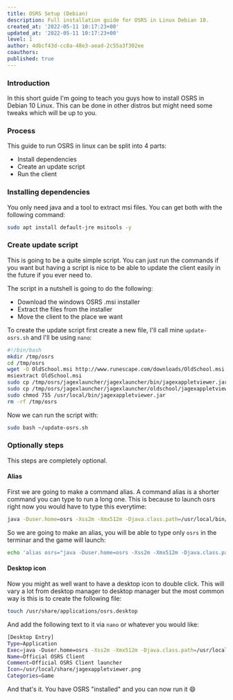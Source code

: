 ```yaml
---
title: OSRS Setup (Debian)
description: Full installation guide for OSRS in Linux Debian 10.
created_at: '2022-05-11 10:17:23+00'
updated_at: '2022-05-11 10:17:23+00'
level: 1
author: 4dbcf43d-cc8a-48e3-aead-2c55a3f302ee
coauthors: 
published: true
---
```


### Introduction

In this short guide I'm going to teach you guys how to install OSRS in Debian 10 Linux. This can be done in other distros but might need some tweaks which will be up to you.

### Process

This guide to run OSRS in linux can be split into 4 parts:

- Install dependencies
- Create an update script
- Run the client

### Installing dependencies

You only need java and a tool to extract msi files.
You can get both with the following command:

```bash
sudo apt install default-jre msitools -y
```

### Create update script

This is going to be a quite simple script.
You can just run the commands if you want but having a script is nice to be able to update the client easily in the future if you ever need to.

The script in a nutshell is going to do the following:

- Download the windows OSRS .msi installer
- Extract the files from the installer
- Move the client to the place we want

To create the update script first create a new file, I'll call mine `update-osrs.sh` and I'll be using `nano`:

```bash
#!/bin/bash
mkdir /tmp/osrs
cd /tmp/osrs
wget -O OldSchool.msi http://www.runescape.com/downloads/OldSchool.msi
msiextract OldSchool.msi
sudo cp /tmp/osrs/jagexlauncher/jagexlauncher/bin/jagexappletviewer.jar /usr/local/bin/jagexappletviewer.jar
sudo cp /tmp/osrs/jagexlauncher/jagexlauncher/oldschool/jagexappletviewer.png /usr/local/share/jagexappletviewer.png
sudo chmod 755 /usr/local/bin/jagexappletviewer.jar
rm -rf /tmp/osrs
```

Now we can run the script with:

```bash
sudo bash ~/update-osrs.sh
```

### Optionally steps

This steps are completely optional.

#### Alias

First we are going to make a command alias. A command alias is a shorter command you can type to run a long one.
This is because to launch osrs right now you would have to type this everytime:

```bash
java -Duser.home=osrs -Xss2m -Xmx512m -Djava.class.path=/usr/local/bin/jagexappletviewer.jar -Dcom.jagex.config=http://oldschool.runescape.com/jav_config.ws jagexappletviewer /usr/local/share/
```

So we are going to make an alias, you will be able to type only `osrs` in the terminar and the game will launch:

```bash
echo 'alias osrs="java -Duser.home=osrs -Xss2m -Xmx512m -Djava.class.path=/usr/local/bin/jagexappletviewer.jar -Dcom.jagex.config=http://oldschool.runescape.com/jav_config.ws jagexappletviewer /usr/local/share/"' | sudo tee --append /etc/bash.bashrc
```

#### Desktop icon

Now you might as well want to have a desktop icon to double click.
This will vary a lot from desktop manager to desktop manager but the most common way is this is to create the following file:

```bash
touch /usr/share/applications/osrs.desktop
```

And add the following text to it via `nano` or whatever you would like:

```bash
[Desktop Entry]
Type=Application
Exec=java -Duser.home=osrs -Xss2m -Xmx512m -Djava.class.path=/usr/local/bin/jagexappletviewer.jar -Dcom.jagex.config=http://oldschool.runescape.com/jav_config.ws jagexappletviewer /usr/local/share/
Name=Official OSRS Client
Comment=Official OSRS Client launcher
Icon=/usr/local/share/jagexappletviewer.png
Categories=Game
```

And that's it. You have OSRS "installed" and you can now run it 😄